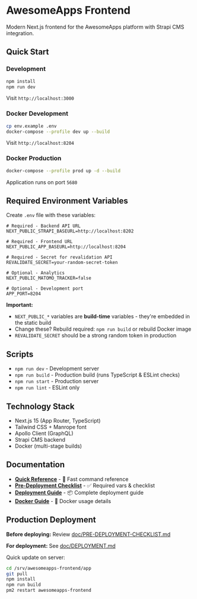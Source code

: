 # AwesomeApps Frontend

Modern Next.js frontend for the AwesomeApps platform with Strapi CMS integration.

## Quick Start

### Development
```bash
npm install
npm run dev
```
Visit `http://localhost:3000`

### Docker Development
```bash
cp env.example .env
docker-compose --profile dev up --build
```
Visit `http://localhost:8204`

### Docker Production
```bash
docker-compose --profile prod up -d --build
```
Application runs on port `5680`

## Required Environment Variables

Create `.env` file with these variables:

```env
# Required - Backend API URL
NEXT_PUBLIC_STRAPI_BASEURL=http://localhost:8202

# Required - Frontend URL
NEXT_PUBLIC_APP_BASEURL=http://localhost:8204

# Required - Secret for revalidation API
REVALIDATE_SECRET=your-random-secret-token

# Optional - Analytics
NEXT_PUBLIC_MATOMO_TRACKER=false

# Optional - Development port
APP_PORT=8204
```

**Important:** 
- `NEXT_PUBLIC_*` variables are **build-time** variables - they're embedded in the static build
- Change these? Rebuild required: `npm run build` or rebuild Docker image
- `REVALIDATE_SECRET` should be a strong random token in production

## Scripts

- `npm run dev` - Development server
- `npm run build` - Production build (runs TypeScript & ESLint checks)
- `npm run start` - Production server
- `npm run lint` - ESLint only

## Technology Stack

- Next.js 15 (App Router, TypeScript)
- Tailwind CSS + Manrope font
- Apollo Client (GraphQL)
- Strapi CMS backend
- Docker (multi-stage builds)

## Documentation

- **[Quick Reference](doc/QUICK-REFERENCE.md)** - 🚀 Fast command reference
- **[Pre-Deployment Checklist](doc/PRE-DEPLOYMENT-CHECKLIST.md)** - ✅ Required vars & checklist
- **[Deployment Guide](doc/DEPLOYMENT.md)** - 📦 Complete deployment guide
- **[Docker Guide](doc/DOCKER.md)** - 🐳 Docker usage details

## Production Deployment

**Before deploying:** Review [doc/PRE-DEPLOYMENT-CHECKLIST.md](doc/PRE-DEPLOYMENT-CHECKLIST.md)

**For deployment:** See [doc/DEPLOYMENT.md](doc/DEPLOYMENT.md)

Quick update on server:
```bash
cd /srv/awesomeapps-frontend/app
git pull
npm install
npm run build
pm2 restart awesomeapps-frontend
```






